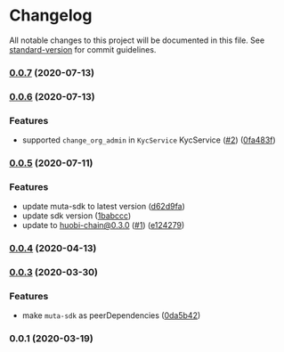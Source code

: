 # Changelog

All notable changes to this project will be documented in this file. See [standard-version](https://github.com/conventional-changelog/standard-version) for commit guidelines.

### [0.0.7](https://github.com/homura/huobi-chain-sdk-js/compare/v0.0.6...v0.0.7) (2020-07-13)

### [0.0.6](https://github.com/homura/huobi-chain-sdk-js/compare/v0.0.5...v0.0.6) (2020-07-13)


### Features

* supported `change_org_admin` in `KycService` KycService ([#2](https://github.com/homura/huobi-chain-sdk-js/issues/2)) ([0fa483f](https://github.com/homura/huobi-chain-sdk-js/commit/0fa483f1cd4a2f9ce646e1565a8d9b4fefb3355a))

### [0.0.5](https://github.com/homura/huobi-chain-sdk-js/compare/v0.0.4...v0.0.5) (2020-07-11)


### Features

* update muta-sdk to latest version ([d62d9fa](https://github.com/homura/huobi-chain-sdk-js/commit/d62d9fa0a761de4114b2a29e36a07363e955f52d))
* update sdk version ([1babccc](https://github.com/homura/huobi-chain-sdk-js/commit/1babccc57b375c302bbaefc98a9b46a92630d2ba))
* update to huobi-chain@0.3.0  ([#1](https://github.com/homura/huobi-chain-sdk-js/issues/1)) ([e124279](https://github.com/homura/huobi-chain-sdk-js/commit/e1242793a12af5f21b2c9d76a387c66d017b2754))

### [0.0.4](https://github.com/homura/huobi-chain-sdk-js/compare/v0.0.3...v0.0.4) (2020-04-13)

### [0.0.3](https://github.com/homura/huobi-chain-sdk-js/compare/v0.0.2...v0.0.3) (2020-03-30)


### Features

* make `muta-sdk` as peerDependencies ([0da5b42](https://github.com/homura/huobi-chain-sdk-js/commit/0da5b4252cef59e0bb08e45459da176e9648f009))

### 0.0.1 (2020-03-19)
